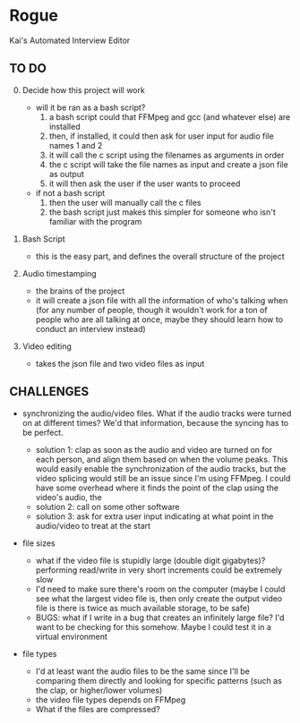 # Rogue
Kai's Automated Interview Editor


## TO DO

0. Decide how this project will work
    - will it be ran as a bash script?
        1. a bash script could that FFMpeg and gcc (and whatever else) are installed
        2. then, if installed, it could then ask for user input for audio file names 1 and 2
        3. it will call the c script using the filenames as arguments in order
        4. the c script will take the file names as input and create a json file as output
        5. it will then ask the user if the user wants to proceed
    - if not a bash script
        1. then the user will manually call the c files
        2. the bash script just makes this simpler for someone who isn't familiar with the program
1. Bash Script
    - this is the easy part, and defines the overall structure of the project

2. Audio timestamping
    - the brains of the project
    - it will create a json file with all the information of who's talking when (for any number of people, though it wouldn't work for a ton of people who are all talking at once, maybe they should learn how to conduct an interview instead)

3. Video editing
    - takes the json file and two video files as input


## CHALLENGES

- synchronizing the audio/video files. 
    What if the audio tracks were turned on at different times? We'd that information, because the syncing has to be perfect.
    - solution 1: clap as soon as the audio and video are turned on for each person, and align them based on when the volume peaks. This would easily enable the synchronization of the audio tracks, but the video splicing would still be an issue since I'm using FFMpeg. I could have some overhead where it finds the point of the clap using the video's audio, the
    - solution 2: call on some other software 
    - solution 3: ask for extra user input indicating at what point in the audio/video to treat at the start

- file sizes
    - what if the video file is stupidly large (double digit gigabytes)? performing read/write in very short increments could be extremely slow
    - I'd need to make sure there's room on the computer (maybe I could see what the largest video file is, then only create the output video file is there is twice as much available storage, to be safe)
    - BUGS: what if I write in a bug that creates an infinitely large file? I'd want to be checking for this somehow. Maybe I could test it in a virtual environment

- file types
    - I'd at least want the audio files to be the same since I'll be comparing them directly and looking for specific patterns (such as the clap, or higher/lower volumes)
    - the video file types depends on FFMpeg
    - What if the files are compressed?
